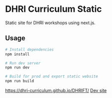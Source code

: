 # DHRI Curriculum Static

Static site for DHRI workshops using next.js. 

## Usage

```bash
# Install dependencies
npm install

# Run dev server
npm run dev

# Build for prod and export static website
npm run build
```
https://dhri-curriculum.github.io/DHRIFT/
[Dev site](https://curious-frangollo-6adf45.netlify.app/)
